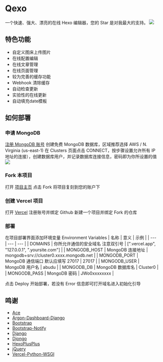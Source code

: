 # Qexo
一个快速、强大、漂亮的在线 Hexo 编辑器，您的 Star 是对我最大的支持。
![](https://user-images.githubusercontent.com/51912589/142183851-7428c3ef-8d38-4029-9ca4-0f5e0f3ccfc0.png)
## 特色功能
- 自定义图床上传图片
- 在线配置编辑
- 在线文章管理
- 在线页面管理
- 较为完善的缓存功能
- Webhook 清除缓存
- 自动检查更新
- 实验性的在线更新
- 自动填充date模板

## 如何部署
### 申请 MongoDB 
[注册 MongoDB 账号](https://www.mongodb.com/cloud/atlas/register) 创建免费 MongoDB 数据库，区域推荐选择 AWS / N. 
  Virginia (us-east-1) 在 Clusters 页面点击 CONNECT，按步骤设置允许所有 IP 地址的连接），创建数据库用户，并记录数据库连接信息，密码即为你所设置的值
![](https://user-images.githubusercontent.com/51912589/140946317-bafeac24-fe3f-408b-927a-ca9a88168fa8.png)
### Fork 本项目
打开 [项目主页](https://github.com/am-abudu/Qexo) 点击 Fork 将项目复刻到您的账户下
### 创建 Vercel 项目
打开 [Vercel](https://vercel.com) 注册账号并绑定 Github 新建一个项目并绑定 Fork 的仓库
### 部署
在项目部署界面添加环境变量 Environment Variables
| 名称 | 意义 | 示例 |
| --- | --- | --- |
| DOMAINS | 你所允许通信的安全域名 注意双引号 | [".vercel.app", "127.0.0.1", ".yoursite.com"] |
| MONGODB_HOST | MongoDB 连接地址 | mongodb+srv://cluster0.xxxx.mongodb.net |
| MONGODB_PORT | MongoDB 通信端口 默认应填写 27017 | 27017 |
| MONGODB_USER | MongoDB 用户名 | abudu |
| MONGODB_DB | MongoDB 数据库名 | Cluster0 |
| MONGODB_PASS | MongoDB 密码 | JWo0xxxxxxxx |

点击 Deploy 开始部署，若没有 Error 信息即可打开域名进入初始化引导
## 鸣谢
- [Ace](https://ace.c9.io/)
- [Argon-Dashboard-Django](https://github.com/creativetimofficial/argon-dashboard-django)
- [Bootstrap](https://getbootstrap.com/)
- [Bootstrap-Notify](https://github.com/mouse0270/bootstrap-notify)
- [Django](https://github.com/django/django)
- [Djongo](https://github.com/nesdis/djongo)
- [HexoPlusPlus](https://github.com/HexoPlusPlus/HexoPlusPlus)
- [jQuery](https://jquery.com/)
- [Vercel-Python-WSGI](https://github.com/ardnt/vercel-python-wsgi)
